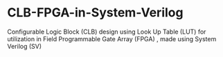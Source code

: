 # CLB-FPGA-in-System-Verilog
Configurable Logic Block (CLB) design using Look Up Table (LUT) for utilization in Field Programmable Gate Array (FPGA) , made using System Verilog (SV)
